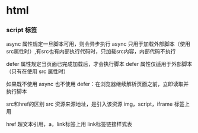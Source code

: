 # html

### script 标签

async 属性规定一旦脚本可用，则会异步执行
async 只用于加载外部脚本（使用src属性时）,有src也有内部执行代码时，只加载src内容，内部代码不执行

defer 属性规定当页面已完成加载后，才会执行脚本
defer 属性仅适用于外部脚本（只有在使用 src 属性时）


如果既不使用 async 也不使用 defer：在浏览器继续解析页面之前，立即读取并执行脚本

src和href的区别
src 资源来源地址，是引入该资源   img，script，iframe 标签上用

href 超文本引用，a，link标签上用
link标签链接样式表

